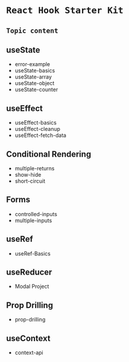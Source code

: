 # `React Hook Starter Kit`

## `Topic content`

## useState
- error-example
- useState-basics
- useState-array
- useState-object
- useState-counter

## useEffect
- useEffect-basics
- useEffect-cleanup
- useEffect-fetch-data


## Conditional Rendering
- multiple-returns
- show-hide
- short-circuit

## Forms
- controlled-inputs
- multiple-inputs

## useRef
- useRef-Basics

## useReducer
- Modal Project

## Prop Drilling
- prop-drilling

## useContext
- context-api